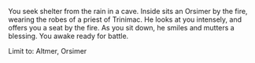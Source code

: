 You seek shelter from the rain in a cave. Inside sits an Orsimer by the fire, wearing the robes of a priest of Trinimac. He looks at you intensely, and offers you a seat by the fire. As you sit down, he smiles and mutters a blessing. You awake ready for battle.

Limit to: Altmer, Orsimer
